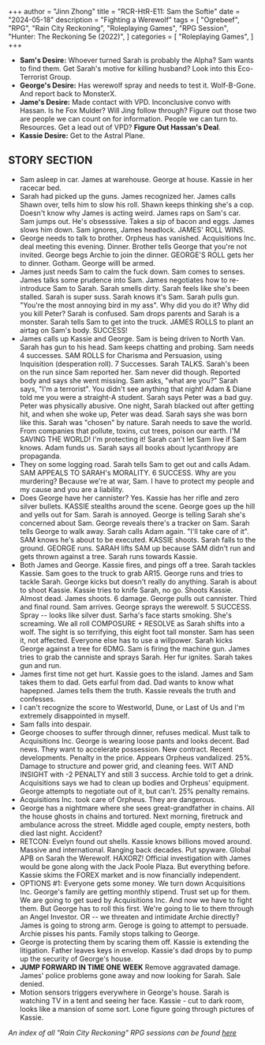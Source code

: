 +++
author = "Jinn Zhong"
title = "RCR-HtR-E11: Sam the Softie"
date = "2024-05-18"
description = "Fighting a Werewolf"
tags = [
    "Ogrebeef",
    "RPG",
    "Rain City Reckoning",
    "Roleplaying Games",
    "RPG Session",
    "Hunter: The Reckoning 5e (2022)",
]
categories = [
    "Roleplaying Games",
]
+++
* **Sam's Desire:** Whoever turned Sarah is probably the Alpha? Sam wants to find them. Get Sarah's motive for killing husband? Look into this Eco-Terrorist Group.
* **George's Desire:** Has werewolf spray and needs to test it. Wolf-B-Gone. And report back to MonsterX.
* **Jame's Desire:** Made contact with VPD. Inconclusive convo with Hassan. Is he Fox Mulder? Will Jing follow through? Figure out those two are people we can count on for information. People we can turn to. Resources. Get a lead out of VPD? **Figure Out Hassan's Deal**.
* **Kassie Desire:** Get to the Astral Plane.

## STORY SECTION

* Sam asleep in car. James at warehouse. George at house. Kassie in her racecar bed. 
* Sarah had picked up the guns. James recognized her. James calls Shawn over, tells him to slow his roll. Shawn keeps thinking she's a cop. Doesn't know why James is acting weird. James raps on Sam's car. Sam jumps out. He's obsesssive. Takes a sip of bacon and eggs. James slows him down. Sam ignores, James headlock. JAMES' ROLL WINS.
* George needs to talk to brother. Orpheus has vanished. Acquisitions Inc. deal meeting this evening. Dinner. Brother tells George that you're not invited. George begs Archie to join the dinner. GEORGE'S ROLL gets her to dinner. Gotham. George willl be armed.
* James just needs Sam to calm the fuck down. Sam comes to senses. James talks some prudence into Sam. James negotiates how to re-introduce Sam to Sarah. Sarah smells dirty. Sarah feels like she's been stalled. Sarah is super suss. Sarah knows it's Sam. Sarah pulls gun. "You're the most annoying bird in my ass". Why did you do it? Why did you kill Peter? Sarah is confused. Sam drops parents and Sarah is a monster. Sarah tells Sam to get into the truck. JAMES ROLLS to plant an airtag on Sam's body. SUCCESS!
*  James calls up Kassie and George. Sam is being driven to North Van. Sarah has gun to his head. Sam keeps chatting and probing. Sam needs 4 successes. SAM ROLLS for Charisma and Persuasion, using Inquisition (desperation roll). 7 Successes. Sarah TALKS. Sarah's been on the run since Sam reported her. Sam never did though. Reported body and says she went missing. Sam asks, "what are you?" Sarah says, "I'm a terrorist". You didn't see anything that night! Adam & Diane told me you were a straight-A student. Sarah says Peter was a bad guy. Peter was physically abusive. One night, Sarah blacked out after getting hit, and when she woke up, Peter was dead. Sarah says she was born like this. Sarah was "chosen" by nature. Sarah needs to save the world. From companies that pollute, toxins, cut trees, poison our earth. I'M SAVING THE WORLD! I'm protecting it! Sarah can't let Sam live if Sam knows. Adam funds us. Sarah says all books about lycanthropy are propaganda. 
* They on some logging road. Sarah tells Sam to get out and calls Adam. SAM APPEALS TO SARAH's MORALITY. 6 SUCCESS. Why are you murdering? Because we're at war, Sam. I have to protect my people and my cause and you are a liability. 
* Does George have her cannister? Yes. Kassie has her rifle and zero silver bullets. KASSIE stealths around the scene. George goes up the hill and yells out for Sam. Sarah is annoyed. George is telling Sarah she's concerned about Sam. George reveals there's a tracker on Sam. Sarah tells George to walk away. Sarah calls Adam again. "I'll take care of it". SAM knows he's about to be executed. KASSIE shoots. Sarah falls to the ground. GEORGE runs. SARAH lifts SAM up because SAM didn't run and gets thrown against a tree. Sarah runs towards Kassie.
* Both James and George.  Kassie fires, and pings off a tree. Sarah tackles Kassie. Sam goes to the truck to grab AR15. George runs and tries to tackle Sarah. George kicks but doesn't really do anything. Sarah is about to shoot Kassie. Kassie tries to knife Sarah, no go. Shoots Kassie. Almost dead. James shoots. 6 damage. George pulls out cannister. Third and final round. Sam arrives. George sprays the werewolf.  5 SUCCESS. Spray -- looks like silver dust. Sarha's face starts smoking. She's screaming. We all roll COMPOSURE + RESOLVE as Sarah shifts into a wolf. The sight is so terrifying, this eight foot tall monster. Sam has seen it, not affected. Everyone else has to use a willpower. Sarah kicks George against a tree for 6DMG. Sam is firing the machine gun. James tries to grab the canniste and sprays Sarah. Her fur ignites. Sarah takes gun and run.
* James first time not get hurt. Kassie goes to the island. James and Sam takes them to dad. Gets earful from dad.  Dad wants to know what hapepned. James tells them the truth. Kassie reveals the truth and confesses.
* I can't recognize the score to Westworld, Dune, or Last of Us and I'm extremely disappointed in myself.
* Sam falls into despair. 
* George chooses to suffer through dinner, refuses medical. Must talk to Acquisitions Inc. George is wearing loose pants and looks decent. Bad news. They want to accelerate possession. New contract. Recent developments. Penalty in the price. Appears Orpheus vandalized. 25%. Damage to structure and power grid, and cleaning fees. WIT AND INSIGHT with -2 PENALTY and still 3 success. Archie told to get a drink. Acquisitions says we had to clean up bodies and Orpheus' equipment. George attempts to negotiate out of it, but can't. 25% penalty remains. 
* Acquisitions Inc. took care of Orpheus. They are dangerous.
* George has a nightmare where she sees great-grandfather in chains. All the house ghosts in chains and tortured. Next morning, firetruck and ambulance across the street. Middle aged couple, empty nesters, both died last night. Accident? 
* RETCON: Evelyn found out shells. Kassie knows billions moved around. Massive and international. Ranging back decades. Put spyware. Global APB on Sarah the Werewolf. HAXORZ! Official investigation with James would be gone along with the Jack Poole Plaza. But everything before. Kassie skims the FOREX market and is now financially independent.
* OPTIONS #1: Everyone gets some money. We turn down Acquisitions Inc. George's family are getting monthly stipend. Trust set up for them. We are going to get sued by Acquisitions Inc. And now we have to fight them. But George has to roll this first. We're going to lie to them through an Angel Investor. OR -- we threaten and intimidate Archie directly? James is going to strong arm. Geroge is going to attempt to persuade. Archie pisses his pants. Family stops talking to George.
* George is protecting them by scaring them off.  Kassie is extending the litigation. Father leaves keys in envelop. Kassie's dad drops by to pump up the security of George's house.
* **JUMP FORWARD IN TIME ONE WEEK** Remove aggravated damage. James' police problems gone away and now looking for Sarah. Sale denied.
* Motion sensors triggers everywhere in George's house. Sarah is watching TV in a tent and seeing her face. Kassie - cut to dark room, looks like a mansion of some sort. Lone figure going through pictures of Kassie.

_An index of all "Rain City Reckoning" RPG sessions can be found [here](https://journal.jinnzhong.com/tags/rain-city-reckoning/)_
